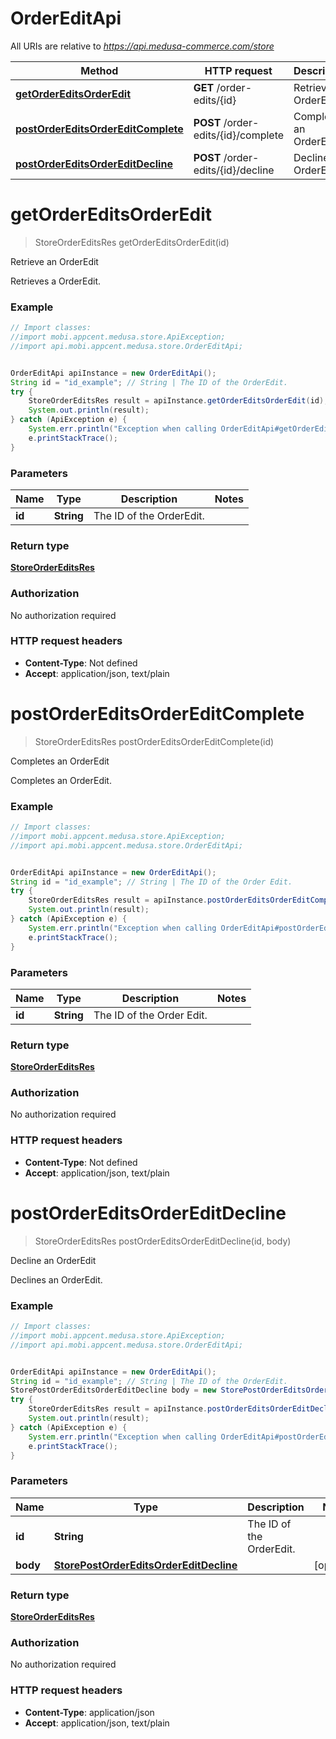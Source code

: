 # OrderEditApi

All URIs are relative to *https://api.medusa-commerce.com/store*

Method | HTTP request | Description
------------- | ------------- | -------------
[**getOrderEditsOrderEdit**](OrderEditApi.md#getOrderEditsOrderEdit) | **GET** /order-edits/{id} | Retrieve an OrderEdit
[**postOrderEditsOrderEditComplete**](OrderEditApi.md#postOrderEditsOrderEditComplete) | **POST** /order-edits/{id}/complete | Completes an OrderEdit
[**postOrderEditsOrderEditDecline**](OrderEditApi.md#postOrderEditsOrderEditDecline) | **POST** /order-edits/{id}/decline | Decline an OrderEdit

<a name="getOrderEditsOrderEdit"></a>
# **getOrderEditsOrderEdit**
> StoreOrderEditsRes getOrderEditsOrderEdit(id)

Retrieve an OrderEdit

Retrieves a OrderEdit.

### Example
```java
// Import classes:
//import mobi.appcent.medusa.store.ApiException;
//import api.mobi.appcent.medusa.store.OrderEditApi;


OrderEditApi apiInstance = new OrderEditApi();
String id = "id_example"; // String | The ID of the OrderEdit.
try {
    StoreOrderEditsRes result = apiInstance.getOrderEditsOrderEdit(id);
    System.out.println(result);
} catch (ApiException e) {
    System.err.println("Exception when calling OrderEditApi#getOrderEditsOrderEdit");
    e.printStackTrace();
}
```

### Parameters

Name | Type | Description  | Notes
------------- | ------------- | ------------- | -------------
 **id** | **String**| The ID of the OrderEdit. |

### Return type

[**StoreOrderEditsRes**](StoreOrderEditsRes.md)

### Authorization

No authorization required

### HTTP request headers

 - **Content-Type**: Not defined
 - **Accept**: application/json, text/plain

<a name="postOrderEditsOrderEditComplete"></a>
# **postOrderEditsOrderEditComplete**
> StoreOrderEditsRes postOrderEditsOrderEditComplete(id)

Completes an OrderEdit

Completes an OrderEdit.

### Example
```java
// Import classes:
//import mobi.appcent.medusa.store.ApiException;
//import api.mobi.appcent.medusa.store.OrderEditApi;


OrderEditApi apiInstance = new OrderEditApi();
String id = "id_example"; // String | The ID of the Order Edit.
try {
    StoreOrderEditsRes result = apiInstance.postOrderEditsOrderEditComplete(id);
    System.out.println(result);
} catch (ApiException e) {
    System.err.println("Exception when calling OrderEditApi#postOrderEditsOrderEditComplete");
    e.printStackTrace();
}
```

### Parameters

Name | Type | Description  | Notes
------------- | ------------- | ------------- | -------------
 **id** | **String**| The ID of the Order Edit. |

### Return type

[**StoreOrderEditsRes**](StoreOrderEditsRes.md)

### Authorization

No authorization required

### HTTP request headers

 - **Content-Type**: Not defined
 - **Accept**: application/json, text/plain

<a name="postOrderEditsOrderEditDecline"></a>
# **postOrderEditsOrderEditDecline**
> StoreOrderEditsRes postOrderEditsOrderEditDecline(id, body)

Decline an OrderEdit

Declines an OrderEdit.

### Example
```java
// Import classes:
//import mobi.appcent.medusa.store.ApiException;
//import api.mobi.appcent.medusa.store.OrderEditApi;


OrderEditApi apiInstance = new OrderEditApi();
String id = "id_example"; // String | The ID of the OrderEdit.
StorePostOrderEditsOrderEditDecline body = new StorePostOrderEditsOrderEditDecline(); // StorePostOrderEditsOrderEditDecline | 
try {
    StoreOrderEditsRes result = apiInstance.postOrderEditsOrderEditDecline(id, body);
    System.out.println(result);
} catch (ApiException e) {
    System.err.println("Exception when calling OrderEditApi#postOrderEditsOrderEditDecline");
    e.printStackTrace();
}
```

### Parameters

Name | Type | Description  | Notes
------------- | ------------- | ------------- | -------------
 **id** | **String**| The ID of the OrderEdit. |
 **body** | [**StorePostOrderEditsOrderEditDecline**](StorePostOrderEditsOrderEditDecline.md)|  | [optional]

### Return type

[**StoreOrderEditsRes**](StoreOrderEditsRes.md)

### Authorization

No authorization required

### HTTP request headers

 - **Content-Type**: application/json
 - **Accept**: application/json, text/plain

